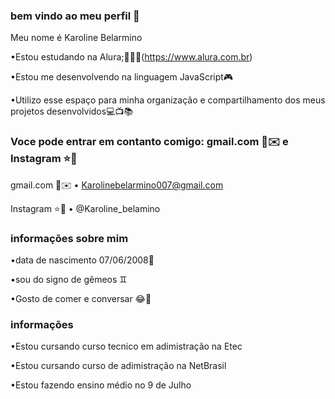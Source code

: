 
### bem vindo ao meu perfil 🖤

Meu nome é Karoline Belarmino

•Estou estudando na Alura;👩🏽‍🎓(https://www.alura.com.br)

•Estou me desenvolvendo na linguagem JavaScript🎮

•Utilizo esse espaço para minha organização e compartilhamento dos meus projetos desenvolvidos💻📺📚



### Voce pode entrar em contanto comigo: gmail.com 📮✉️ e Instagram ⭐💜

gmail.com 📮✉️
• Karolinebelarmino007@gmail.com

 
Instagram ⭐💜
 • @Karoline_belamino

### informações sobre mim

•data de nascimento 07/06/2008🔆

•sou do signo de gêmeos ♊

•Gosto de comer e conversar 😂🥰

### informações 



•Estou cursando curso tecnico em adimistração na Etec


•Estou cursando curso de adimistração na NetBrasil


•Estou fazendo ensino médio no 9 de Julho 

